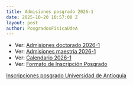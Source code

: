 ```yaml
---
title: Admisiones posgrado 2026-1
date: 2025-10-20 10:57:00 Z
layout: post
author: PosgradosFisicaUdeA
---
```


* Ver: [Admisiones doctorado 2026-1](https://drive.google.com/file/d/1GLse22SYF7xgsjVvczfxNGfXaY5DuKrZ/view?usp=drive_link)
* Ver: [Admisiones maestria 2026-1](https://drive.google.com/file/d/1RwXjMirS1sjXW4BtUe7ykgGQw19b1OHb/view?usp=sharing)
* Ver: [Calendario 2026-1](https://drive.google.com/file/d/1LjipRiZwxoG5gzzXURgYCM1pimOWfyDr/view?usp=sharing)
* Ver: [Formato de Inscripción Posgrado](https://docs.google.com/document/d/1b1ugY6s_iepEJYMzXUc4mBkzAG3D6SUm/edit?usp=sharing&ouid=117251652090274026964&rtpof=true&sd=true)




<!-- more -->
[Inscripciones posgrado Universidad de Antioquia](http://bit.ly/posgrado2018-2)
